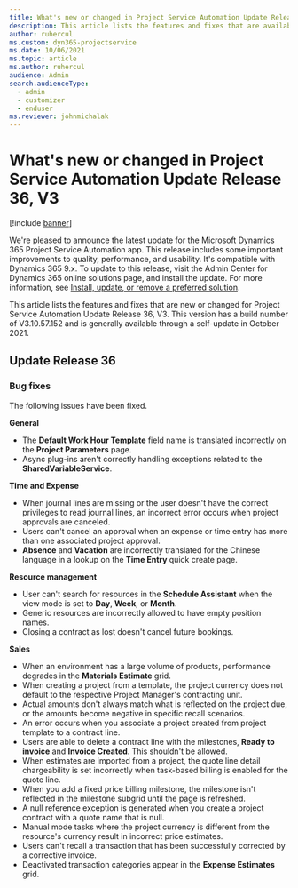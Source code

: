 ```yaml
---
title: What's new or changed in Project Service Automation Update Release 36, V3
description: This article lists the features and fixes that are available in Microsoft Dynamics 365 Project Service Automation Update Release 36, V3.
author: ruhercul
ms.custom: dyn365-projectservice
ms.date: 10/06/2021
ms.topic: article
ms.author: ruhercul
audience: Admin
search.audienceType: 
  - admin
  - customizer
  - enduser
ms.reviewer: johnmichalak
---
```


# What's new or changed in Project Service Automation Update Release 36, V3

[!include [banner](../includes/psa-now-project-operations.md)]

We're pleased to announce the latest update for the Microsoft Dynamics 365 Project Service Automation app. This release includes some important improvements to quality, performance, and usability. It's compatible with Dynamics 365 9.x. To update to this release, visit the Admin Center for Dynamics 365 online solutions page, and install the update. For more information, see [Install, update, or remove a preferred solution](/power-platform/admin/install-remove-preferred-solution).

This article lists the features and fixes that are new or changed for Project Service Automation Update Release 36, V3. This version has a build number of V3.10.57.152 and is generally available through a self-update in October 2021.

## Update Release 36

### Bug fixes

The following issues have been fixed.

**General**
- The **Default Work Hour Template** field name is translated incorrectly on the **Project Parameters** page.
- Async plug-ins aren't correctly handling exceptions related to the **SharedVariableService**.

**Time and Expense**
- When journal lines are missing or the user doesn't have the correct privileges to read journal lines, an incorrect error occurs when project approvals are canceled.
- Users can't cancel an approval when an expense or time entry has more than one associated project approval.
- **Absence** and **Vacation** are incorrectly translated for the Chinese language in a lookup on the **Time Entry** quick create page.

**Resource management**
- User can't search for resources in the **Schedule Assistant** when the view mode is set to **Day**, **Week**, or **Month**.
- Generic resources are incorrectly allowed to have empty position names. 
- Closing a contract as lost doesn't cancel future bookings.

**Sales**
- When an environment has a large volume of products, performance degrades in the **Materials Estimate** grid.
- When creating a project from a template, the project currency does not default to the respective Project Manager's contracting unit.
- Actual amounts don't always match what is reflected on the project due, or the amounts become negative in specific recall scenarios.
- An error occurs when you associate a project created from project template to a contract line.
- Users are able to delete a contract line with the milestones, **Ready to invoice** and **Invoice Created**. This shouldn't be allowed.
- When estimates are imported from a project, the quote line detail chargeability is set incorrectly when task-based billing is enabled for the quote line.
- When you add a fixed price billing milestone, the milestone isn't reflected in the milestone subgrid until the page is refreshed.
- A null reference exception is generated when you create a project contract with a quote name that is null.
- Manual mode tasks where the project currency is different from the resource's currency result in incorrect price estimates.
- Users can't recall a transaction that has been successfully corrected by a corrective invoice.
- Deactivated transaction categories appear in the **Expense Estimates** grid.



